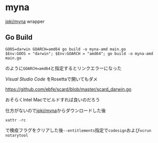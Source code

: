 # myna

[jpki/myna](https://github.com/jpki/myna) wrapper

## Go Build

```
GOOS=darwin GOARCH=amd64 go build -o myna-amd main.go
$Env:GOOS = "darwin"; $Env:GOARCH = "amd64"; go build -o myna-amd main.go
```

のように`GOARCH=amd64`と指定するとリンクエラーになった 

*Visual Studio Code* をRosettaで開いてもダメ

https://github.com/ebfe/scard/blob/master/scard_darwin.go

おそらくIntel Macでビルドすれば良いのだろう

仕方がないので[jpki/myna](https://github.com/jpki/myna/releases)からダウンロードした後

```
xattr -rc
```

で検疫フラグをクリアした後`--entitlements`指定で`codesign`および`xcrun notarytool`
